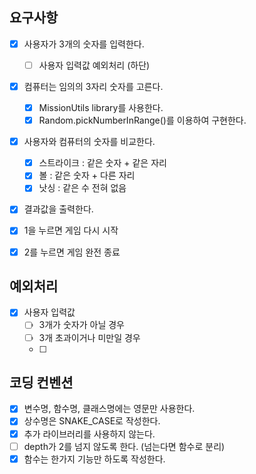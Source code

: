 ## 요구사항
- [x] 사용자가 3개의 숫자를 입력한다.
  - [ ] 사용자 입력값 예외처리 (하단)
- [x] 컴퓨터는 임의의 3자리 숫자를 고른다.
  - [x] MissionUtils library를 사용한다.
  - [x] Random.pickNumberInRange()를 이용하여 구현한다.
- [x] 사용자와 컴퓨터의 숫자를 비교한다.
  - [x] 스트라이크 : 같은 숫자 + 같은 자리
  - [x] 볼 : 같은 숫자 + 다른 자리
  - [x] 낫싱 : 같은 수 전혀 없음
- [x] 결과값을 출력한다. 
- [x] 1을 누르면 게임 다시 시작
- [x] 2를 누르면 게임 완전 종료



## 예외처리
- [x] 사용자 입력값
  - [ ] 3개가 숫자가 아닐 경우
  - [ ] 3개 초과이거나 미만일 경우
  - [ ] 

## 코딩 컨벤션
- [x] 변수명, 함수명, 클래스명에는 영문만 사용한다.
- [x] 상수명은 SNAKE_CASE로 작성한다.
- [x] 추가 라이브러리를 사용하지 않는다.
- [ ] depth가 2를 넘지 않도록 한다. (넘는다면 함수로 분리)
- [x] 함수는 한가지 기능만 하도록 작성한다.